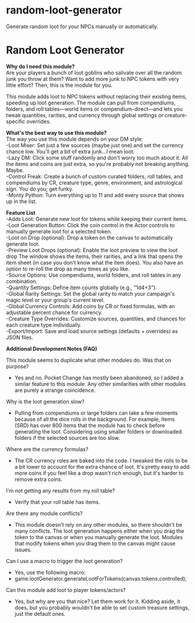 # random-loot-generator
Generate random loot for your NPCs manually or automatically.




Random Loot Generator  
=======

**Why do I need this module?**  
Are your players a bunch of loot goblins who salivate over all the random junk you throw at them? Want to add more junk to NPC tokens with very little effort? Then, this is the module for you.  

This module adds loot to NPC tokens without replacing their existing items, speeding up loot generation. The module can pull from compendiums, folders, and roll tables—world items or compendium-direct—and lets you tweak quantities, rarities, and currency through global settings or creature-specific overrides.   

**What's the best way to use this module?**  
The way you use this module depends on your DM style:  
-Loot Miser: Set just a few sources (maybe just one) and set the currency chance low. You'll get a bit of extra junk…I mean loot.  
-Lazy DM: Click some stuff randomly and don't worry too much about it. All the items and coins are just extra, so you're probably not breaking anything. Maybe.  
-Control Freak: Create a bunch of custom curated folders, roll tables, and compendiums by CR, creature type, genre, environment, and astrological sign. You do you; get funky.  
-Monty Python: Turn everything up to 11 and add every source that shows up in the list.  

**Feature List**  
-Adds Loot: Generate new loot for tokens while keeping their current items.  
-Loot Generation Button: Click the coin control in the Actor controls to manually generate loot for a selected token.  
-Loot on Drop (optional): Drop a token on the canvas to automatically generate loot.  
-Preview Loot Drops (optional): Enable the loot preview to view the loot drop The window shows the items, their rarities, and a link that opens the item sheet (in case you don't know what the item does). You also have an option to re-roll the drop as many times as you like.  
-Source Options: Use compendiums, world folders, and roll tables in any combination.  
-Quantity Settings: Define item counts globally (e.g., "1d4+3").  
-Global Rarity Settings: Set the global rarity to match your campaign's magic level or your group's current level.   
-Global Currency Controls: Add coins by CR or fixed formulas, with an adjustable percent chance for currency.  
-Creature Type Overrides: Customize sources, quantities, and chances for each creature type individually.  
-Export/Import: Save and load source settings (defaults + overrides) as JSON files.  


**Additional Development Notes (FAQ)**

This module seems to duplicate what other modules do. Was that on purpose?
- Yes and no. Pocket Change has mostly been abandoned, so I added a similar feature to this module. Any other similarities with other modules are purely a strange coincidence.

Why is the loot generation slow?
- Pulling from compendiums or large folders can take a few moments because of all the dice rolls in the background. For example, Items (SRD) has over 800 items that the module has to check before generating the loot. Considering using smaller folders or downloaded folders if the selected sources are too slow. 

Where are the currency formulas?
- The CR currency roles are baked into the code. I tweaked the rolls to be a bit lower to account for the extra chance of loot. It's pretty easy to add more coins if you feel like a drop wasn't rich enough, but it's harder to remove extra coins. 

I'm not getting any results from my roll table?
- Verify that your roll table has items.

Are there any module conflicts?
- This module doesn't rely on any other modules, so there shouldn't be many conflicts. The loot generation happens either when you drag the token to the canvas or when you manually generate the loot. Modules that modify tokens when you drag them to the canvas might cause issues.

Can I use a macro to trigger the loot generation?
- Yes, use the following macro:
- game.lootGenerator.generateLootForTokens(canvas.tokens.controlled);

Can this module add loot to player tokens/actors?
- Yes, but why are you that nice? Let them work for it. Kidding aside, it does, but you probably wouldn't be able to set custom treasure settings, just the default ones. 



